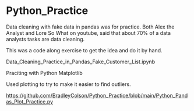 # Python_Practice

Data cleaning with fake data in pandas was for practice. Both Alex the Analyst and Lore So What on youtube, said that about 70% of a data analysts tasks are data cleaning.

This was a code along exercise to get the idea and do it by hand.

Data_Cleaning_Practice_in_Pandas_Fake_Customer_List.ipynb

Praciting with Python Matplotlib

Used plotting to try to make it easier to find outliers.

https://github.com/BradleyColson/Python_Practice/blob/main/Python_Pandas_Plot_Practice.py
